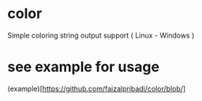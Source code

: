 # color
Simple coloring string output support ( Linux - Windows )


see example for usage
=====================

(example)[https://github.com/faizalpribadi/color/blob/]